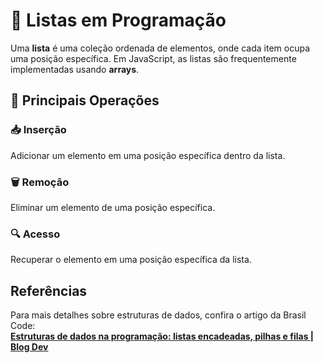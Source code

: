 # 📌 Listas em Programação  

Uma **lista** é uma coleção ordenada de elementos, onde cada item ocupa uma posição específica. Em JavaScript, as listas são frequentemente implementadas usando **arrays**.  

## 🔹 Principais Operações  

### 📥 Inserção  
Adicionar um elemento em uma posição específica dentro da lista.  

### 🗑️ Remoção  
Eliminar um elemento de uma posição específica.  

### 🔍 Acesso  
Recuperar o elemento em uma posição específica da lista.  

## Referências  
Para mais detalhes sobre estruturas de dados, confira o artigo da Brasil Code:  
[**Estruturas de dados na programação: listas encadeadas, pilhas e filas | Blog Dev**](https://blog.marcusoliveiradev.com.br/estruturas-de-dados-listas-encadeadas-pilhas-e-filas/)